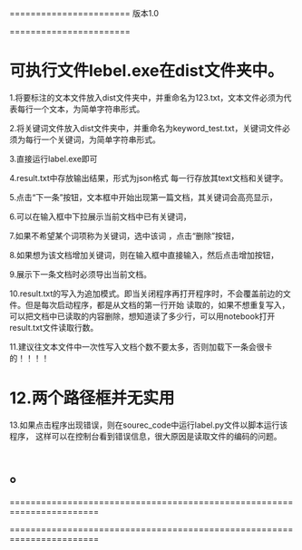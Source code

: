 =======================
版本1.0

=======================

可执行文件lebel.exe在dist文件夹中。
====================================================================== 
1.将要标注的文本文件放入dist文件夹中，并重命名为123.txt，文本文件必须为代表每行一个文本，为简单字符串形式。		
											
2.将关键词文件放入dist文件夹中，并重命名为keyword_test.txt，关键词文件必须为每行一个关键词，为简单字符串形式。

3.直接运行label.exe即可
											
4.result.txt中存放输出结果，形式为json格式 每一行存放其text文档和关键字。				
											
5.点击“下一条”按钮，文本框中开始出现第一篇文档，其关键词会高亮显示，				
											
6.可以在输入框中下拉展示当前文档中已有关键词，							
											
7.如果不希望某个词项称为关键词，选中该词 ，点击“删除”按钮，					
											
8.如果想为该文档增加关键词，则在输入框中直接输入，然后点击增加按钮，					
											
9.展示下一条文档时必须导出当前文档。								
											
10.result.txt的写入为追加模式。即当关闭程序再打开程序时，不会覆盖前边的文件。但是每次启动程序，都是从文档的第一行开始
读取的，如果不想重复写入，可以把文档中已读取的内容删除，想知道读了多少行，可以用notebook打开result.txt文件读取行数。	

11.建议往文本文件中一次性写入文档个数不要太多，否则加载下一条会很卡的！！！！

12.两个路径框并无实用								
====================================================================== 											
13.如果点击程序出现错误，则在sourec_code中运行label.py文件以脚本运行该程序，
这样可以在控制台看到错误信息，很大原因是读取文件的编码的问题。

。				
=======================================================================
=======================================================================

=======================================================================

